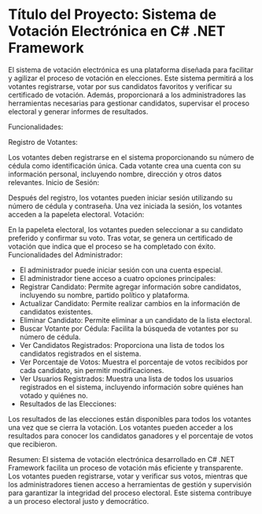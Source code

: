 # Título del Proyecto: Sistema de Votación Electrónica en C# .NET Framework

El sistema de votación electrónica es una plataforma diseñada para facilitar y agilizar el proceso de votación en elecciones. Este sistema permitirá a los votantes registrarse, votar por sus candidatos 
favoritos y verificar su certificado de votación. Además, proporcionará a los administradores las herramientas necesarias para gestionar candidatos, supervisar el proceso electoral y generar informes de resultados.

Funcionalidades:

Registro de Votantes:

Los votantes deben registrarse en el sistema proporcionando su número de cédula como identificación única.
Cada votante crea una cuenta con su información personal, incluyendo nombre, dirección y otros datos relevantes.
Inicio de Sesión:

Después del registro, los votantes pueden iniciar sesión utilizando su número de cédula y contraseña.
Una vez iniciada la sesión, los votantes acceden a la papeleta electoral.
Votación:

En la papeleta electoral, los votantes pueden seleccionar a su candidato preferido y confirmar su voto.
Tras votar, se genera un certificado de votación que indica que el proceso se ha completado con éxito.
Funcionalidades del Administrador:

- El administrador puede iniciar sesión con una cuenta especial.
- El administrador tiene acceso a cuatro opciones principales:
- Registrar Candidato: Permite agregar información sobre candidatos, incluyendo su nombre, partido político y plataforma.
- Actualizar Candidato: Permite realizar cambios en la información de candidatos existentes.
- Eliminar Candidato: Permite eliminar a un candidato de la lista electoral.
- Buscar Votante por Cédula: Facilita la búsqueda de votantes por su número de cédula.
- Ver Candidatos Registrados: Proporciona una lista de todos los candidatos registrados en el sistema.
- Ver Porcentaje de Votos: Muestra el porcentaje de votos recibidos por cada candidato, sin permitir modificaciones.
- Ver Usuarios Registrados: Muestra una lista de todos los usuarios registrados en el sistema, incluyendo información sobre quiénes han votado y quiénes no.
- Resultados de las Elecciones:

Los resultados de las elecciones están disponibles para todos los votantes una vez que se cierra la votación.
Los votantes pueden acceder a los resultados para conocer los candidatos ganadores y el porcentaje de votos que recibieron.

Resumen:
El sistema de votación electrónica desarrollado en C# .NET Framework facilita un proceso de votación más eficiente y transparente. Los votantes pueden registrarse, votar y verificar sus votos, mientras que los administradores 
tienen acceso a herramientas de gestión y supervisión para garantizar la integridad del proceso electoral. Este sistema contribuye a un proceso electoral justo y democrático.
